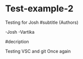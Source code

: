 # Test-example-2
Testing for Josh
#subtitle (Authors)

-Josh
-Vartika

#decription

Testing VSC and git
Once again

